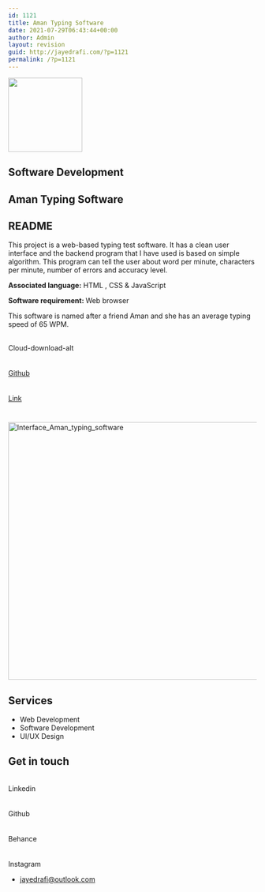 ```yaml
---
id: 1121
title: Aman Typing Software
date: 2021-07-29T06:43:44+00:00
author: Admin
layout: revision
guid: http://jayedrafi.com/?p=1121
permalink: /?p=1121
---
```

<img width="150" height="150" src="http://jayedrafi.com/wp-content/uploads/2021/07/My-Post-3-150x150.png" alt="" loading="lazy" srcset="http://jayedrafi.com/wp-content/uploads/2021/07/My-Post-3-150x150.png 150w, http://jayedrafi.com/wp-content/uploads/2021/07/My-Post-3-300x300.png 300w, http://jayedrafi.com/wp-content/uploads/2021/07/My-Post-3-1024x1024.png 1024w, http://jayedrafi.com/wp-content/uploads/2021/07/My-Post-3-768x768.png 768w, http://jayedrafi.com/wp-content/uploads/2021/07/My-Post-3.png 1080w" sizes="(max-width: 150px) 100vw, 150px" /> 

## Software Development

## Aman Typing Software

## README

This project is a web-based typing test software. It has a clean user interface and the backend program that I have used is based on simple algorithm. This program can tell the user about word per minute, characters per minute, number of errors and accuracy level.

**Associated language:** HTML , CSS & JavaScript

<b style="font-style: inherit;">Software requirement: </b>Web browser 

This software is named after a friend Aman and she has an average typing speed of 65 WPM.

<a target="_blank" rel="noopener"><br /> Cloud-download-alt<br /> </a>  
<a href="https://github.com/JayedRafiProjects/Aman-typing-software" target="_blank" rel="noopener"><br /> Github<br /> </a>  
<a href="http://jayedrafi.com/software/aman_typing_software" target="_blank" rel="noopener"><br /> Link<br /> </a>

### <Interface/>

<a href="http://jayedrafi.com/software/aman_typing_software" target="_blank" rel="noopener"><br /> <img width="1024" height="522" src="http://jayedrafi.com/wp-content/uploads/2021/07/interfce-1024x522.png" alt="Interface_Aman_typing_software" loading="lazy" srcset="http://jayedrafi.com/wp-content/uploads/2021/07/interfce-1024x522.png 1024w, http://jayedrafi.com/wp-content/uploads/2021/07/interfce-300x153.png 300w, http://jayedrafi.com/wp-content/uploads/2021/07/interfce-768x392.png 768w, http://jayedrafi.com/wp-content/uploads/2021/07/interfce-1536x783.png 1536w, http://jayedrafi.com/wp-content/uploads/2021/07/interfce.png 1890w" sizes="(max-width: 1024px) 100vw, 1024px" /> </a>

## Services

  * Web Development 
  * Software Development 
  * UI/UX Design 

## Get in touch

<a target="_blank" rel="noopener"><br /> Linkedin<br /> </a>  
<a target="_blank" rel="noopener"><br /> Github<br /> </a>  
<a target="_blank" rel="noopener"><br /> Behance<br /> </a>  
<a target="_blank" rel="noopener"><br /> Instagram<br /> </a>

  * jayedrafi@outlook.com